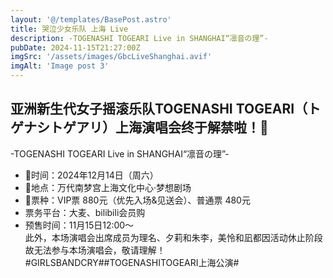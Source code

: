 ```yaml
---
layout: '@/templates/BasePost.astro'
title: 哭泣少女乐队 上海 Live
description: -TOGENASHI TOGEARI Live in SHANGHAI“凛音の理”-
pubDate: 2024-11-15T21:27:00Z
imgSrc: '/assets/images/GbcLiveShanghai.avif'
imgAlt: 'Image post 3'
---
```


## 亚洲新生代女子摇滚乐队TOGENASHI TOGEARI（トゲナシトゲアリ）上海演唱会终于解禁啦！🎉 ##
 -TOGENASHI TOGEARI Live in SHANGHAI“凛音の理”- 
  - 🎸时间：2024年12月14日（周六）                                                    
  - 🎸地点：万代南梦宫上海文化中心·梦想剧场                         
  - 🎸票种：VIP票 880元（优先入场&见送会）、普通票 480元                         
  - 票务平台：大麦、bilibili会员购                         
  - 预售时间：11月15日12:00～                           
此外，本场演唱会出席成员为理名、夕莉和朱李，美怜和凪都因活动休止阶段故无法参与本场演唱会，敬请理解！
#GIRLSBANDCRY##TOGENASHITOGEARI上海公演#